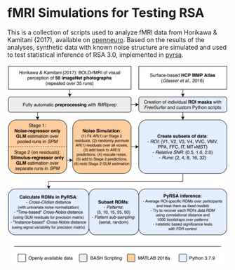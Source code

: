 # fMRI Simulations for Testing RSA 
This is a collection of scripts used to analyze fMRI data from Horikawa & Kamitani (2017), available on [openneuro](https://openneuro.org/datasets/ds001246/versions/1.2.1). Based on the results of the analyses, synthetic data with known noise structure are simulated and used to test statistical inference of RSA 3.0, implemented in [pyrsa](https://github.com/rsagroup/pyrsa).

![Flowchart](/flowchart.png)

